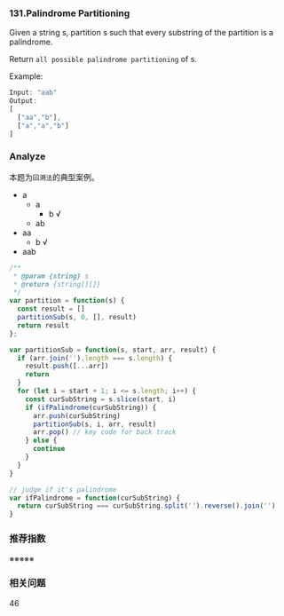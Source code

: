### 131.Palindrome Partitioning

Given a string s, partition s such that every substring of the partition is a palindrome.

Return `all possible palindrome partitioning` of s.

Example:

```js
Input: "aab"
Output:
[
  ["aa","b"],
  ["a","a","b"]
]
```

### Analyze

本题为`回溯法`的典型案例。

* a
  * a
    * b √
  * ab
* aa
  * b   √
* aab

```js
/**
 * @param {string} s
 * @return {string[][]}
 */
var partition = function(s) {
  const result = []
  partitionSub(s, 0, [], result)
  return result
};

var partitionSub = function(s, start, arr, result) {
  if (arr.join('').length === s.length) {
    result.push([...arr])
    return
  }
  for (let i = start + 1; i <= s.length; i++) {
    const curSubString = s.slice(start, i)
    if (ifPalindrome(curSubString)) {
      arr.push(curSubString)
      partitionSub(s, i, arr, result)
      arr.pop() // key code for back track
    } else {
      continue
    }
  }
}

// judge if it's palindrome
var ifPalindrome = function(curSubString) {
  return curSubString === curSubString.split('').reverse().join('')
}
```

### 推荐指数

※※※※※

### 相关问题

46
